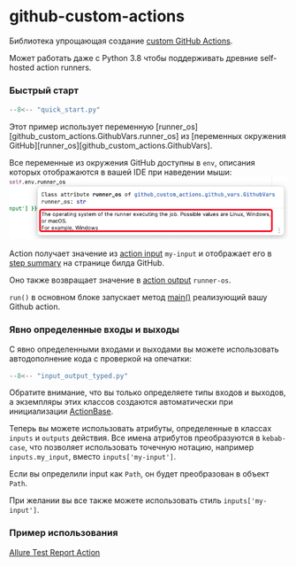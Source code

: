 # github-custom-actions

Библиотека упрощающая создание
[custom GitHub Actions](https://docs.github.com/en/actions/creating-actions/about-custom-actions).

Может работать даже с Python 3.8 чтобы поддерживать древние self-hosted action runners.

### Быстрый старт

```python
--8<-- "quick_start.py"
```

Этот пример использует переменную [runner_os][github_custom_actions.GithubVars.runner_os] из 
[переменных окружения GitHub][runner_os][github_custom_actions.GithubVars]. 

Все переменные из окружения GitHub доступны в `env`, 
описания которых отображаются в вашей IDE при наведении мыши:
![var_ide_hover_docstring.jpg](images/var_ide_hover_docstring.jpg)

Action получает значение из [action input](inputs) `my-input` и отображает его 
в [step summary](summary) на странице билда GitHub.

Оно также возвращает значение в [action output](outputs) `runner-os`.

`run()` в основном блоке запускает метод [main()](main) реализующий вашу Github action.

### Явно определенные входы и выходы

С явно определенными входами и выходами вы можете использовать автодополнение кода с проверкой на опечатки:

```python
--8<-- "input_output_typed.py"
```

Обратите внимание, что вы только определяете типы входов и выходов, а экземпляры этих классов создаются автоматически
при инициализации [ActionBase](base).

Теперь вы можете использовать атрибуты, определенные в классах `inputs` и `outputs` действия. 
Все имена атрибутов преобразуются в `kebab-case`, что позволяет использовать точечную нотацию, например `inputs.my_input`, 
вместо `inputs['my-input']`.

Если вы определили input как `Path`, он будет преобразован в объект `Path`.

При желании вы все также можете использовать стиль `inputs['my-input']`.

### Пример использования

[Allure Test Report Action](https://github.com/andgineer/allure-report/blob/main/src/allure_generate.py)

